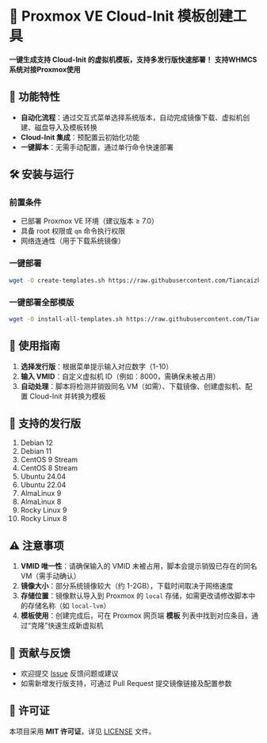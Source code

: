 # 🚀 Proxmox VE Cloud-Init 模板创建工具  
**一键生成支持 Cloud-Init 的虚拟机模板，支持多发行版快速部署！**
**支持WHMCS系统对接Proxmox使用**


## 📖 功能特性  
- **自动化流程**：通过交互式菜单选择系统版本，自动完成镜像下载、虚拟机创建、磁盘导入及模板转换  
- **Cloud-Init 集成**：预配置云初始化功能
- **一键脚本**：无需手动配置，通过单行命令快速部署  


## 🛠️ 安装与运行  
### 前置条件  
- 已部署 Proxmox VE 环境（建议版本 ≥ 7.0）  
- 具备 root 权限或 `qm` 命令执行权限  
- 网络连通性（用于下载系统镜像）  

### 一键部署  
```bash  
wget -O create-templates.sh https://raw.githubusercontent.com/Tiancaizhi9098/Proxmox-VE-OS-Template/main/create-templates.sh && chmod +x create-templates.sh && ./create-templates.sh  
```
### 一键部署全部模版  
```bash  
wget -O install-all-templates.sh https://raw.githubusercontent.com/Tiancaizhi9098/Proxmox-VE-OS-Template/refs/heads/main/install-all-templates.sh && chmod +x install-all-templates.sh && ./install-all-templates.sh  
```  


## 🚀 使用指南  
1. **选择发行版**：根据菜单提示输入对应数字（1-10）  
2. **输入 VMID**：自定义虚拟机 ID（例如：8000，需确保未被占用）  
3. **自动处理**：脚本将检测并销毁同名 VM（如需）、下载镜像、创建虚拟机、配置 Cloud-Init 并转换为模板  


## 📜 支持的发行版  
1. Debian 12
2. Debian 11
3. CentOS 9 Stream
4. CentOS 8 Stream
5. Ubuntu 24.04
6. Ubuntu 22.04
7. AlmaLinux 9
8. AlmaLinux 8
9. Rocky Linux 9
10. Rocky Linux 8

## ⚠️ 注意事项  
1. **VMID 唯一性**：请确保输入的 VMID 未被占用，脚本会提示销毁已存在的同名 VM（需手动确认）  
2. **镜像大小**：部分系统镜像较大（约 1-2GB），下载时间取决于网络速度  
3. **存储位置**：镜像默认导入到 Proxmox 的 `local` 存储，如需更改请修改脚本中的存储名称（如 `local-lvm`）  
4. **模板使用**：创建完成后，可在 Proxmox 网页端 **模板** 列表中找到对应条目，通过“克隆”快速生成新虚拟机  


## 🤝 贡献与反馈  
- 欢迎提交 [Issue](https://github.com/Tiancaizhi9098/Proxmox-VE-OS-Template/issues) 反馈问题或建议  
- 如需新增发行版支持，可通过 Pull Request 提交镜像链接及配置参数  


## 📄 许可证  
本项目采用 **MIT 许可证**，详见 [LICENSE](LICENSE) 文件。  

